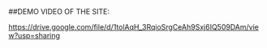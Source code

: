 ##DEMO VIDEO OF THE SITE:


https://drive.google.com/file/d/1tolAqH_3RqioSrgCeAh9Sxj6IQ509DAm/view?usp=sharing
